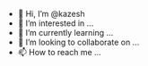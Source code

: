 - 👋 Hi, I’m @kazesh
- 👀 I’m interested in ...
- 🌱 I’m currently learning ...
- 💞️ I’m looking to collaborate on ...
- 📫 How to reach me ...

<!---
kazesh/kazesh is a ✨ special ✨ repository because its `README.md` (this file) appears on your GitHub profile.
You can click the Preview link to take a look at your changes.
--->
